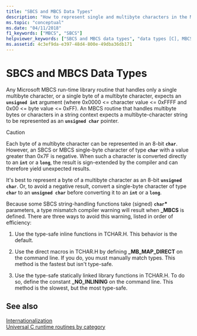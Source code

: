 ```yaml
---
title: "SBCS and MBCS Data Types"
description: "How to represent single and multibyte characters in the Microsoft C runtime."
ms.topic: "conceptual"
ms.date: "04/11/2018"
f1_keywords: ["MBCS", "SBCS"]
helpviewer_keywords: ["SBCS and MBCS data types", "data types [C], MBCS and SBCS"]
ms.assetid: 4c3ef9da-e397-48d4-800e-49dba36db171
---
```

# SBCS and MBCS Data Types

Any Microsoft MBCS run-time library routine that handles only a single multibyte character, or a single byte of a multibyte character, expects an **`unsigned int`** argument (where 0x0000 <= character value <= 0xFFFF and 0x00 <= byte value <= 0xFF). An MBCS routine that handles multibyte bytes or characters in a string context expects a multibyte-character string to be represented as an **`unsigned char`** pointer.

> [!CAUTION]
> Each byte of a multibyte character can be represented in an 8-bit **`char`**. However, an SBCS or MBCS single-byte character of type **`char`** with a value greater than 0x7F is negative. When such a character is converted directly to an **`int`** or a **`long`**, the result is sign-extended by the compiler and can therefore yield unexpected results.

It's best to represent a byte of a multibyte character as an 8-bit **`unsigned char`**. Or, to avoid a negative result, convert a single-byte character of type **`char`** to an **`unsigned char`** before converting it to an **`int`** or a **`long`**.

Because some SBCS string-handling functions take (signed) **`char`**<strong>\*</strong> parameters, a type mismatch compiler warning will result when **_MBCS** is defined. There are three ways to avoid this warning, listed in order of efficiency:

1. Use the type-safe inline functions in TCHAR.H. This behavior is the default.

1. Use the direct macros in TCHAR.H by defining **_MB_MAP_DIRECT** on the command line. If you do, you must manually match types. This method is the fastest but isn't type-safe.

1. Use the type-safe statically linked library functions in TCHAR.H. To do so, define the constant **_NO_INLINING** on the command line. This method is the slowest, but the most type-safe.

## See also

[Internationalization](../c-runtime-library/internationalization.md)<br/>
[Universal C runtime routines by category](../c-runtime-library/run-time-routines-by-category.md)<br/>
